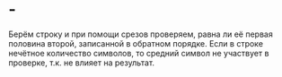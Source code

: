 # -
Берём строку и при помощи срезов проверяем, равна ли её первая половина второй, записанной в обратном порядке. Если в строке нечётное количество символов, то средний символ не участвует в проверке, т.к. не влияет на результат.
